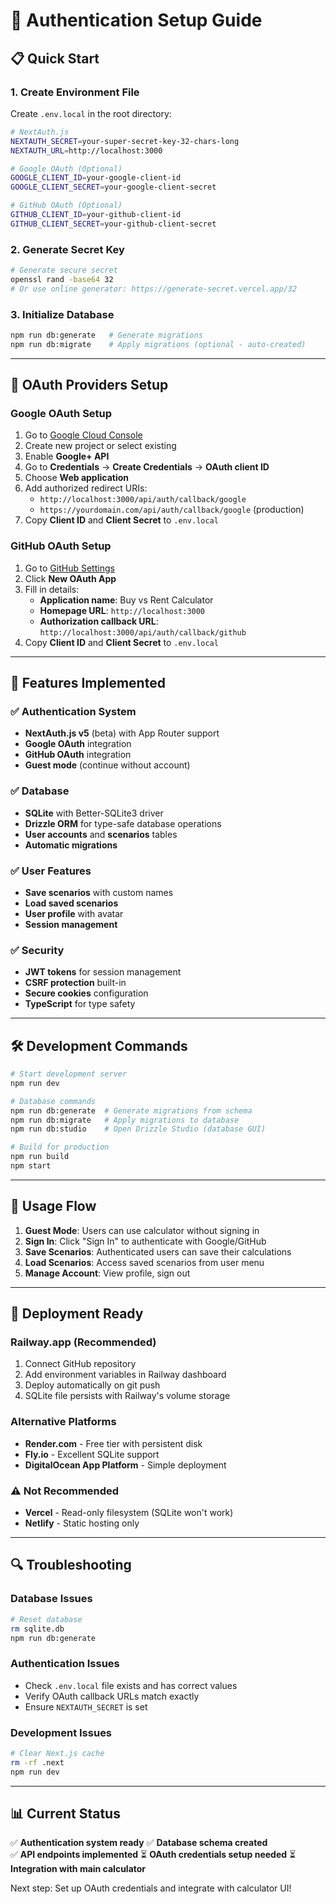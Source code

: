 # 🔐 Authentication Setup Guide

## 📋 Quick Start

### 1. Create Environment File
Create `.env.local` in the root directory:

```bash
# NextAuth.js
NEXTAUTH_SECRET=your-super-secret-key-32-chars-long
NEXTAUTH_URL=http://localhost:3000

# Google OAuth (Optional)
GOOGLE_CLIENT_ID=your-google-client-id
GOOGLE_CLIENT_SECRET=your-google-client-secret

# GitHub OAuth (Optional)  
GITHUB_CLIENT_ID=your-github-client-id
GITHUB_CLIENT_SECRET=your-github-client-secret
```

### 2. Generate Secret Key
```bash
# Generate secure secret
openssl rand -base64 32
# Or use online generator: https://generate-secret.vercel.app/32
```

### 3. Initialize Database
```bash
npm run db:generate   # Generate migrations
npm run db:migrate    # Apply migrations (optional - auto-created)
```

---

## 🔧 OAuth Providers Setup

### Google OAuth Setup
1. Go to [Google Cloud Console](https://console.cloud.google.com/)
2. Create new project or select existing
3. Enable **Google+ API**
4. Go to **Credentials** → **Create Credentials** → **OAuth client ID**
5. Choose **Web application**
6. Add authorized redirect URIs:
   - `http://localhost:3000/api/auth/callback/google`
   - `https://yourdomain.com/api/auth/callback/google` (production)
7. Copy **Client ID** and **Client Secret** to `.env.local`

### GitHub OAuth Setup
1. Go to [GitHub Settings](https://github.com/settings/applications/new)
2. Click **New OAuth App**
3. Fill in details:
   - **Application name**: Buy vs Rent Calculator
   - **Homepage URL**: `http://localhost:3000`
   - **Authorization callback URL**: `http://localhost:3000/api/auth/callback/github`
4. Copy **Client ID** and **Client Secret** to `.env.local`

---

## 🚀 Features Implemented

### ✅ Authentication System
- **NextAuth.js v5** (beta) with App Router support
- **Google OAuth** integration
- **GitHub OAuth** integration
- **Guest mode** (continue without account)

### ✅ Database
- **SQLite** with Better-SQLite3 driver
- **Drizzle ORM** for type-safe database operations
- **User accounts** and **scenarios** tables
- **Automatic migrations**

### ✅ User Features
- **Save scenarios** with custom names
- **Load saved scenarios**
- **User profile** with avatar
- **Session management**

### ✅ Security
- **JWT tokens** for session management
- **CSRF protection** built-in
- **Secure cookies** configuration
- **TypeScript** for type safety

---

## 🛠️ Development Commands

```bash
# Start development server
npm run dev

# Database commands
npm run db:generate  # Generate migrations from schema
npm run db:migrate   # Apply migrations to database  
npm run db:studio    # Open Drizzle Studio (database GUI)

# Build for production
npm run build
npm start
```

---

## 📱 Usage Flow

1. **Guest Mode**: Users can use calculator without signing in
2. **Sign In**: Click "Sign In" to authenticate with Google/GitHub  
3. **Save Scenarios**: Authenticated users can save their calculations
4. **Load Scenarios**: Access saved scenarios from user menu
5. **Manage Account**: View profile, sign out

---

## 🚀 Deployment Ready

### Railway.app (Recommended)
1. Connect GitHub repository
2. Add environment variables in Railway dashboard
3. Deploy automatically on git push
4. SQLite file persists with Railway's volume storage

### Alternative Platforms
- **Render.com** - Free tier with persistent disk
- **Fly.io** - Excellent SQLite support
- **DigitalOcean App Platform** - Simple deployment

### ⚠️ Not Recommended
- **Vercel** - Read-only filesystem (SQLite won't work)
- **Netlify** - Static hosting only

---

## 🔍 Troubleshooting

### Database Issues
```bash
# Reset database
rm sqlite.db
npm run db:generate
```

### Authentication Issues
- Check `.env.local` file exists and has correct values
- Verify OAuth callback URLs match exactly
- Ensure `NEXTAUTH_SECRET` is set

### Development Issues
```bash
# Clear Next.js cache
rm -rf .next
npm run dev
```

---

## 📊 Current Status

✅ **Authentication system ready**
✅ **Database schema created**  
✅ **API endpoints implemented**
⏳ **OAuth credentials setup needed**
⏳ **Integration with main calculator**

Next step: Set up OAuth credentials and integrate with calculator UI!


